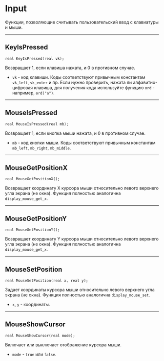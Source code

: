 # Input

Функции, позволяющие считывать пользовательский ввод с клавиатуры и мыши.

---

## KeyIsPressed

`real KeyIsPressed(real vk);`

Возвращает 1, если клавиша нажата, и 0 в противном случае.

- `vk` - код клавиши. Коды соответствуют привычным константам `vk_left`, `vk_enter` и пр. Если нужно проверить, нажата ли алфавитно-цифровая клавиша, для получения кода используйте функцию `ord` - например, `ord("a")`.

---

## MouseIsPressed

`real MouseIsPressed(real mb);`

Возвращает 1, если кнопка мыши нажата, и 0 в противном случае.

- `mb` - код кнопки мыши. Коды соответствуют привычным константам `mb_left`, `mb_right`, `mb_middle`.

---

## MouseGetPositionX

`real MouseGetPositionX();`

Возвращает координату X курсора мыши относительно левого верхнего угла экрана (не окна). Функция полностью аналогична `display_mouse_get_x`.

---

## MouseGetPositionY

`real MouseGetPositionY();`

Возвращает координату Y курсора мыши относительно левого верхнего угла экрана (не окна). Функция полностью аналогична `display_mouse_get_x`.

---

## MouseSetPosition

`real MouseSetPosition(real x, real y);`

Задает координаты курсора мыши относительно левого верхнего угла экрана (не окна). Функция полностью аналогична `display_mouse_set`.

- `x`, `y` - координаты.

---

## MouseShowCursor

`real MouseShowCursor(real mode);`

Включает или выключает отображение курсора мыши.

- `mode` - `true` или `false`.
